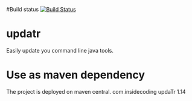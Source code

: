 #Build status
[![Build Status](https://snap-ci.com/ludovicianul/updatr/branch/master/build_image)](https://snap-ci.com/ludovicianul/updatr/branch/master)

# updatr
Easily update you command line java tools.

# Use as maven dependency
The project is deployed on maven central.
  <dependency>
			<groupId>com.insidecoding</groupId>
			<artifactId>updaTr</artifactId>
			<version>1.14</version>
	</dependency>
